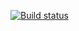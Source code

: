 [![Build status](https://ci.appveyor.com/api/projects/status/2y32tecot89dt9pa?svg=true)](https://ci.appveyor.com/project/Angedal/autotesting-4)
